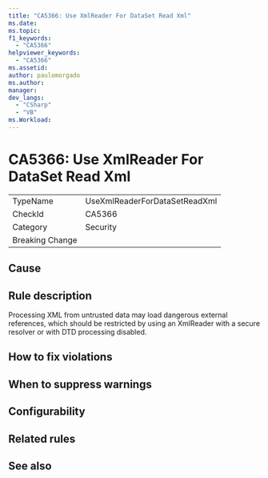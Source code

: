 ```yaml
---
title: "CA5366: Use XmlReader For DataSet Read Xml"
ms.date:
ms.topic:
f1_keywords:
  - "CA5366"
helpviewer_keywords:
  - "CA5366"
ms.assetid:
author: paulomorgado
ms.author:
manager:
dev_langs:
  - "CSharp" 
  - "VB"
ms.Workload:
---
```

# CA5366: Use XmlReader For DataSet Read Xml

|||
|-|-|
|TypeName|UseXmlReaderForDataSetReadXml|
|CheckId|CA5366|
|Category|Security|
|Breaking Change||

## Cause

## Rule description

Processing XML from untrusted data may load dangerous external references, which should be restricted by using an XmlReader with a secure resolver or with DTD processing disabled.

## How to fix violations

## When to suppress warnings

## Configurability

## Related rules

## See also

